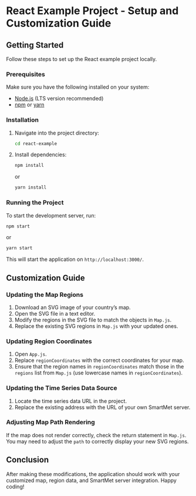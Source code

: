 # React Example Project - Setup and Customization Guide

## Getting Started

Follow these steps to set up the React example project locally.

### Prerequisites
Make sure you have the following installed on your system:
- [Node.js](https://nodejs.org/) (LTS version recommended)
- [npm](https://www.npmjs.com/) or [yarn](https://yarnpkg.com/)

### Installation
1. Navigate into the project directory:
   ```sh
   cd react-example
   ```
2. Install dependencies:
   ```sh
   npm install
   ```
   or
   ```sh
   yarn install
   ```

### Running the Project
To start the development server, run:
```sh
npm start
```
or
```sh
yarn start
```
This will start the application on `http://localhost:3000/`.

## Customization Guide

### Updating the Map Regions
1. Download an SVG image of your country’s map.
2. Open the SVG file in a text editor.
3. Modify the regions in the SVG file to match the objects in `Map.js`.
4. Replace the existing SVG regions in `Map.js` with your updated ones.

### Updating Region Coordinates
1. Open `App.js`.
2. Replace `regionCoordinates` with the correct coordinates for your map.
3. Ensure that the region names in `regionCoordinates` match those in the `regions` list from `Map.js` (use lowercase names in `regionCoordinates`).

### Updating the Time Series Data Source
1. Locate the time series data URL in the project.
2. Replace the existing address with the URL of your own SmartMet server.

### Adjusting Map Path Rendering
If the map does not render correctly, check the return statement in `Map.js`. You may need to adjust the `path` to correctly display your new SVG regions.

## Conclusion
After making these modifications, the application should work with your customized map, region data, and SmartMet server integration. Happy coding!
